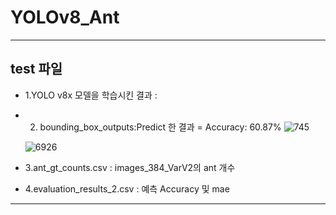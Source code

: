# YOLOv8_Ant
---
## test 파일 
- 1.YOLO v8x 모델을 학습시킨 결과 : 
- 2. bounding_box_outputs:Predict 한 결과 = Accuracy: 60.87%
  ![745](https://github.com/user-attachments/assets/0284812a-9ba7-49c1-8a27-17b768aba585)


  ![6926](https://github.com/user-attachments/assets/6309a0a2-48f8-458d-b28a-38587148c4e7)

  
- 3.ant_gt_counts.csv : images_384_VarV2의 ant 개수 
- 4.evaluation_results_2.csv : 예측 Accuracy 및 mae
---
